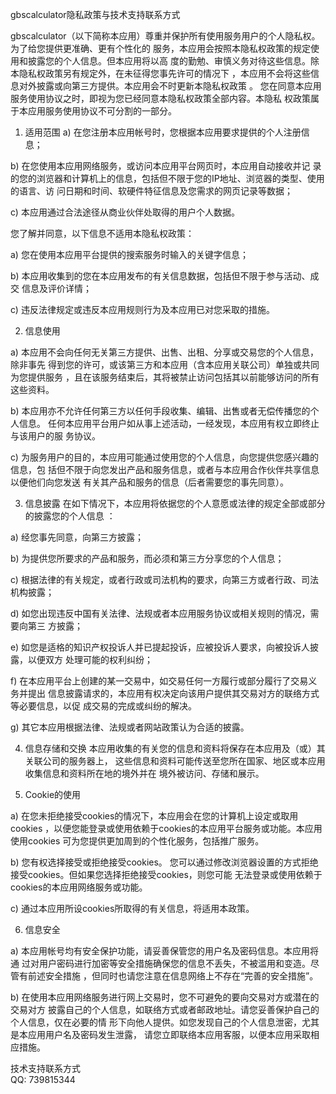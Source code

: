 gbscalculator隐私政策与技术支持联系方式   

   
 
gbscalculator（以下简称本应用）尊重并保护所有使用服务用户的个人隐私权。为了给您提供更准确、更有个性化的 服务，本应用会按照本隐私权政策的规定使用和披露您的个人信息。但本应用将以高 度的勤勉、审慎义务对待这些信息。除本隐私权政策另有规定外，在未征得您事先许可的情况下 ，本应用不会将这些信息对外披露或向第三方提供。本应用会不时更新本隐私权政策 。 您在同意本应用服务使用协议之时，即视为您已经同意本隐私权政策全部内容。本隐私 权政策属于本应用服务使用协议不可分割的一部分。
 1. 适用范围
a) 在您注册本应用帐号时，您根据本应用要求提供的个人注册信息；
 
b) 在您使用本应用网络服务，或访问本应用平台网页时，本应用自动接收并记 录的您的浏览器和计算机上的信息，包括但不限于您的IP地址、浏览器的类型、使用的语言、访 问日期和时间、软硬件特征信息及您需求的网页记录等数据；
 
c) 本应用通过合法途径从商业伙伴处取得的用户个人数据。
 
您了解并同意，以下信息不适用本隐私权政策：
 
a) 您在使用本应用平台提供的搜索服务时输入的关键字信息；
 
b) 本应用收集到的您在本应用发布的有关信息数据，包括但不限于参与活动、成交 信息及评价详情；
 
c) 违反法律规定或违反本应用规则行为及本应用已对您采取的措施。
 
2. 信息使用
 
a) 本应用不会向任何无关第三方提供、出售、出租、分享或交易您的个人信息，除非事先 得到您的许可，或该第三方和本应用（含本应用关联公司）单独或共同为您提供服务 ，且在该服务结束后，其将被禁止访问包括其以前能够访问的所有这些资料。
 
b) 本应用亦不允许任何第三方以任何手段收集、编辑、出售或者无偿传播您的个人信息。 任何本应用平台用户如从事上述活动，一经发现，本应用有权立即终止与该用户的服 务协议。
 
c) 为服务用户的目的，本应用可能通过使用您的个人信息，向您提供您感兴趣的信息，包 括但不限于向您发出产品和服务信息，或者与本应用合作伙伴共享信息以便他们向您发送 有关其产品和服务的信息（后者需要您的事先同意）。
 
3. 信息披露 在如下情况下，本应用将依据您的个人意愿或法律的规定全部或部分的披露您的个人信息 ：
 
a) 经您事先同意，向第三方披露；
 
b) 为提供您所要求的产品和服务，而必须和第三方分享您的个人信息；
 
c) 根据法律的有关规定，或者行政或司法机构的要求，向第三方或者行政、司法机构披露；
 
d) 如您出现违反中国有关法律、法规或者本应用服务协议或相关规则的情况，需要向第三 方披露；
 
e) 如您是适格的知识产权投诉人并已提起投诉，应被投诉人要求，向被投诉人披露，以便双方 处理可能的权利纠纷；
 
f) 在本应用平台上创建的某一交易中，如交易任何一方履行或部分履行了交易义务并提出 信息披露请求的，本应用有权决定向该用户提供其交易对方的联络方式等必要信息，以促 成交易的完成或纠纷的解决。
 
g) 其它本应用根据法律、法规或者网站政策认为合适的披露。
 
4. 信息存储和交换 本应用收集的有关您的信息和资料将保存在本应用及（或）其关联公司的服务器上， 这些信息和资料可能传送至您所在国家、地区或本应用收集信息和资料所在地的境外并在 境外被访问、存储和展示。
 
5. Cookie的使用
 
a) 在您未拒绝接受cookies的情况下，本应用会在您的计算机上设定或取用cookies ，以便您能登录或使用依赖于cookies的本应用平台服务或功能。本应用使用cookies 可为您提供更加周到的个性化服务，包括推广服务。
 
b) 您有权选择接受或拒绝接受cookies。 您可以通过修改浏览器设置的方式拒绝接受cookies。但如果您选择拒绝接受cookies，则您可能 无法登录或使用依赖于cookies的本应用网络服务或功能。
 
c) 通过本应用所设cookies所取得的有关信息，将适用本政策。
 
6. 信息安全
 
a) 本应用帐号均有安全保护功能，请妥善保管您的用户名及密码信息。本应用将通 过对用户密码进行加密等安全措施确保您的信息不丢失，不被滥用和变造。尽管有前述安全措施 ，但同时也请您注意在信息网络上不存在“完善的安全措施”。
 
b) 在使用本应用网络服务进行网上交易时，您不可避免的要向交易对方或潜在的交易对方 披露自己的个人信息，如联络方式或者邮政地址。请您妥善保护自己的个人信息，仅在必要的情 形下向他人提供。如您发现自己的个人信息泄密，尤其是本应用用户名及密码发生泄露， 请您立即联络本应用客服，以便本应用采取相应措施。




技术支持联系方式   
QQ:  739815344 





